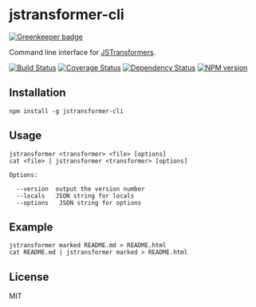# jstransformer-cli

[![Greenkeeper badge](https://badges.greenkeeper.io/jstransformers/jstransformer-cli.svg)](https://greenkeeper.io/)

Command line interface for [JSTransformers](http://github.com/jstransformers/jstransformer).

[![Build Status](https://img.shields.io/travis/jstransformers/jstransformer-cli/master.svg)](https://travis-ci.org/jstransformers/jstransformer-cli)
[![Coverage Status](https://img.shields.io/codecov/c/github/jstransformers/jstransformer-cli/master.svg)](https://codecov.io/gh/jstransformers/jstransformer-cli)
[![Dependency Status](https://img.shields.io/david/jstransformers/jstransformer-cli/master.svg)](http://david-dm.org/jstransformers/jstransformer-cli)
[![NPM version](https://img.shields.io/npm/v/jstransformer-cli.svg)](https://www.npmjs.org/package/jstransformer-cli)

## Installation

    npm install -g jstransformer-cli

## Usage

    jstransformer <transformer> <file> [options]
    cat <file> | jstransformer <transformer> [options]

    Options:

      --version  output the version number
      --locals   JSON string for locals
      --options   JSON string for options

## Example

    jstransformer marked README.md > README.html
    cat README.md | jstransformer marked > README.html

## License

MIT
